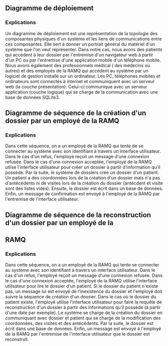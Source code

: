 ## Diagramme de déploiement

### Explications

Un diagramme de déploiement est une représentation de la topologie des
composantes physiques d'un système et les liens de communications entre ces
composantes. Elle sert à donner un portrait général du matériel d'un système
que l'on veut représenter. Dans notre cas, nous avons des patients qui accèdent
à leur dossier par l'entremise d'un navigateur web à partir d'un PC ou par
l'entremise d'une application mobile d'un téléphone mobile. Nous avons
également des professionnels médical ( des médecins ou autres) et des employés
de la RAMQ qui accèdent au système par un logiciel de gestion installé sur un
ordinateur.  Les PC, téléphones mobiles et ordinateurs sont connectés à
internet et communiquent avec un serveur web (la couche présentation). Celui-ci
communique avec un serveur application (couche logique) qui se charge de la
communication avec une base de données SQLite3.


## Diagramme de séquence de la création d'un dossier par un employé de la RAMQ

### Explications

Dans cette séquence, on a un employé de la RAMQ qui tente de se connecter au
système avec son identifiant à travers un interface utilisateur. Dans le cas
d'un refus, l'employé reçoit un message d'une connexion refusée. Dans le cas
d'une connexion acceptée, l'employé de la RAMQ utlise l'interface utilisateur
pour créer un dossier à partir d'information qu'il possède. Par la suite, le
système de dossiers crée un dossier d'un patient. Un patient a des coordonnées
lors de la création d'un dossier mais n'a pas d'antécédents ni de visites lors
de la création du dossier (antécdent et visite sont des listes vides). Ensuite,
le dossier est écrit dans un base de données. Enfin, un message de confirmation
est envoyé à l'employé de la RAMQ par l'entremise de l'interface utilisateur.


## Diagramme de séquence de la reconstruction d'un dossier par un employé de la
## RAMQ

### Explications

Dans cette séquence, on a un employé de la RAMQ qui tente se connecter au
système avec son identifiant à travers un interface utilisateur. Dans le cas
d'un refus, l'employé reçoit un message d'une connexion refusée. Dans le cas
d'une connexion acceptée, l'employé de la RAMQ utilise l'interface utilisateur
pour lire le dossier d'un patient. Si le dossier du patient n'existe pas, un
message lui est envoyé de l'inexistence du dossier et l'employé doit suivre la
séquence de création d'un dossier. Dans le cas où le dossier du patient existe,
l'employé utilise l'interface utilisateur pour faire la requête de
reconstruction d'un dossier à partir des informations qu'il possède (à partir
d'une date par exemple). Le système se charge de la création du dossier en
communiquant avec dossier et patient qui se charge de la modification des
coordonnées, des visites et des antécédents. Par la suite, le dossier est écrit
dans une base de données. Enfin, un message est envoyé à l'employé de la RAMQ
par l'entremise de l'interface utilisateur que le dossier est reconstruit.
